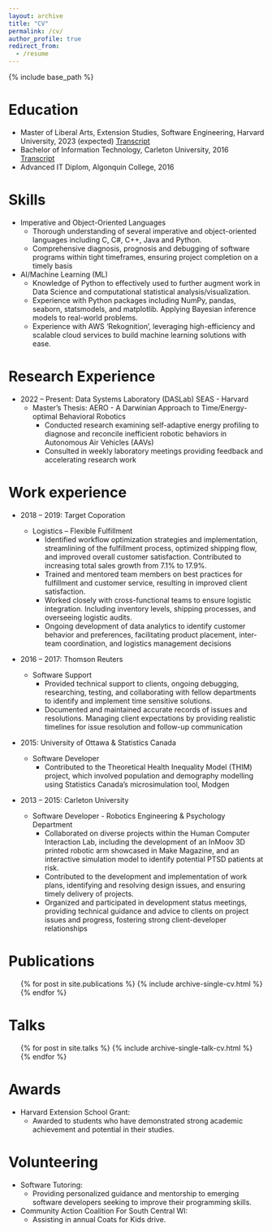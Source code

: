 ```yaml
---
layout: archive
title: "CV"
permalink: /cv/
author_profile: true
redirect_from:
  - /resume
---
```


{% include base_path %}

Education
======
* Master of Liberal Arts, Extension Studies, Software Engineering, Harvard University, 2023 (expected) [Transcript](https://ZachSullivan.github.io/files/transcripts/Harvard-Official-Transcript.pdf)
* Bachelor of Information Technology, Carleton University, 2016 [Transcript](https://ZachSullivan.github.io/files/transcripts/Carleton-Transcript.pdf)
* Advanced IT Diplom, Algonquin College, 2016

Skills
======
* Imperative and Object-Oriented Languages
  * Thorough understanding of several imperative and object-oriented languages including C, C#, C++, Java and Python.
  * Comprehensive diagnosis, prognosis and debugging of software programs within tight timeframes, ensuring project completion on a timely basis
* AI/Machine Learning (ML)
  * Knowledge of Python to effectively used to further augment work in Data Science and computational statistical analysis/visualization.
  * Experience with Python packages including NumPy, pandas, seaborn, statsmodels, and matplotlib. Applying Bayesian
inference models to real-world problems.
  * Experience with AWS ‘Rekognition’, leveraging high-efficiency and scalable cloud services to build machine learning
solutions with ease.

Research Experience
======

* 2022 – Present: Data Systems Laboratory (DASLab) SEAS - Harvard 
  * Master’s Thesis: AERO - A Darwinian Approach to Time/Energy-optimal Behavioral Robotics 
    * Conducted research examining self-adaptive energy profiling to diagnose and reconcile inefficient robotic behaviors in Autonomous Air Vehicles (AAVs)
    * Consulted in weekly laboratory meetings providing feedback and accelerating research work

Work experience
======
* 2018 – 2019: Target Coporation
  * Logistics – Flexible Fulfillment 
    * Identified workflow optimization strategies and implementation, streamlining of the fulfillment process, optimized shipping flow, and improved overall customer satisfaction. Contributed to increasing total sales growth from 7.1% to 17.9%.
    * Trained and mentored team members on best practices for fulfillment and customer service, resulting in improved client satisfaction.
    * Worked closely with cross-functional teams to ensure logistic integration. Including inventory levels, shipping processes, and overseeing logistic audits.
    * Ongoing development of data analytics to identify customer behavior and preferences, facilitating product placement, inter-team coordination, and logistics management decisions

* 2016 – 2017: Thomson Reuters
  * Software Support 
    * Provided technical support to clients, ongoing debugging, researching, testing, and collaborating with fellow departments to identify and implement time sensitive solutions.
    * Documented and maintained accurate records of issues and resolutions. Managing client expectations by providing realistic timelines for issue resolution and follow-up communication

* 2015: University of Ottawa & Statistics Canada
  * Software Developer
    * Contributed to the Theoretical Health Inequality Model (THIM) project, which involved population and demography modelling using Statistics Canada’s microsimulation tool, Modgen

* 2013 – 2015: Carleton University
  * Software Developer - Robotics Engineering & Psychology Department 
    * Collaborated on diverse projects within the Human Computer Interaction Lab, including the development of an InMoov 3D printed robotic arm showcased in Make Magazine, and an interactive simulation model to identify potential PTSD patients at risk.
    * Contributed to the development and implementation of work plans, identifying and resolving design issues, and ensuring timely delivery of projects.
    * Organized and participated in development status meetings, providing technical guidance and advice to clients on project issues and progress, fostering strong client-developer relationships

Publications
======
  <ul>{% for post in site.publications %}
    {% include archive-single-cv.html %}
  {% endfor %}</ul>
  
Talks
======
  <ul>{% for post in site.talks %}
    {% include archive-single-talk-cv.html %}
  {% endfor %}</ul>
  
Awards
======
* Harvard Extension School Grant: 
  * Awarded to students who have demonstrated strong academic achievement and potential in their studies.

Volunteering
======
* Software Tutoring: 
  * Providing personalized guidance and mentorship to emerging software developers seeking to improve their programming skills.
* Community Action Coalition For South Central WI: 
  * Assisting in annual Coats for Kids drive.

